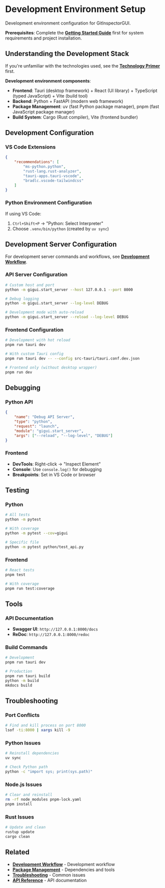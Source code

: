 # Development Environment Setup

Development environment configuration for GitInspectorGUI.

**Prerequisites**: Complete the **[Getting Started Guide](../getting-started/01-prerequisites.md)** first for system requirements and project installation.

## Understanding the Development Stack

If you're unfamiliar with the technologies used, see the **[Technology Primer](../technology-primer.md)** first.

**Development environment components**:

-   **Frontend**: Tauri (desktop framework) + React (UI library) + TypeScript (typed JavaScript) + Vite (build tool)
-   **Backend**: Python + FastAPI (modern web framework)
-   **Package Management**: uv (fast Python package manager), pnpm (fast JavaScript package manager)
-   **Build System**: Cargo (Rust compiler), Vite (frontend bundler)

## Development Configuration

### VS Code Extensions

```json
{
    "recommendations": [
        "ms-python.python",
        "rust-lang.rust-analyzer",
        "tauri-apps.tauri-vscode",
        "bradlc.vscode-tailwindcss"
    ]
}
```

### Python Environment Configuration

If using VS Code:

1. `Ctrl+Shift+P` → "Python: Select Interpreter"
2. Choose `.venv/bin/python` (created by `uv sync`)

## Development Server Configuration

For development server commands and workflows, see **[Development Workflow](development-workflow.md)**.

### API Server Configuration

```bash
# Custom host and port
python -m gigui.start_server --host 127.0.0.1 --port 8000

# Debug logging
python -m gigui.start_server --log-level DEBUG

# Development mode with auto-reload
python -m gigui.start_server --reload --log-level DEBUG
```

### Frontend Configuration

```bash
# Development with hot reload
pnpm run tauri dev

# With custom Tauri config
pnpm run tauri dev -- --config src-tauri/tauri.conf.dev.json

# Frontend only (without desktop wrapper)
pnpm run dev
```

## Debugging

### Python API

```json
{
    "name": "Debug API Server",
    "type": "python",
    "request": "launch",
    "module": "gigui.start_server",
    "args": ["--reload", "--log-level", "DEBUG"]
}
```

### Frontend

-   **DevTools**: Right-click → "Inspect Element"
-   **Console**: Use `console.log()` for debugging
-   **Breakpoints**: Set in VS Code or browser

## Testing

### Python

```bash
# All tests
python -m pytest

# With coverage
python -m pytest --cov=gigui

# Specific file
python -m pytest python/test_api.py
```

### Frontend

```bash
# React tests
pnpm test

# With coverage
pnpm run test:coverage
```

## Tools

### API Documentation

-   **Swagger UI**: `http://127.0.0.1:8000/docs`
-   **ReDoc**: `http://127.0.0.1:8000/redoc`

### Build Commands

```bash
# Development
pnpm run tauri dev

# Production
pnpm run tauri build
python -m build
mkdocs build
```

## Troubleshooting

### Port Conflicts

```bash
# Find and kill process on port 8000
lsof -ti:8000 | xargs kill -9
```

### Python Issues

```bash
# Reinstall dependencies
uv sync

# Check Python path
python -c "import sys; print(sys.path)"
```

### Node.js Issues

```bash
# Clear and reinstall
rm -rf node_modules pnpm-lock.yaml
pnpm install
```

### Rust Issues

```bash
# Update and clean
rustup update
cargo clean
```

## Related

-   **[Development Workflow](development-workflow.md)** - Development workflow
-   **[Package Management](package-management-overview.md)** - Dependencies and tools
-   **[Troubleshooting](troubleshooting.md)** - Common issues
-   **[API Reference](../api/reference.md)** - API documentation
